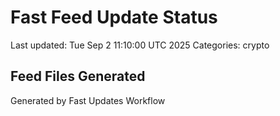 # Fast Feed Update Status
Last updated: Tue Sep  2 11:10:00 UTC 2025
Categories: crypto

## Feed Files Generated

Generated by Fast Updates Workflow
